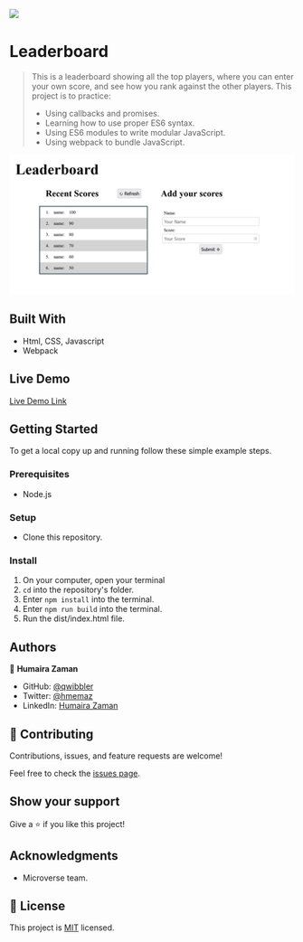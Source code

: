 ![](https://img.shields.io/badge/Microverse-blueviolet)

# Leaderboard

> This is a leaderboard showing all the top players, where you can enter your own score, and see how you rank against the other players.
This project is to practice:
> - Using callbacks and promises.
> - Learning how to use proper ES6 syntax.
> - Using ES6 modules to write modular JavaScript.
> - Using webpack to bundle JavaScript.

![screenshot](./Screenshot2.png)

<!-- Additional description about the project and its features. -->

## Built With

- Html, CSS, Javascript
- Webpack

## Live Demo

[Live Demo Link](https://qwibbler.github.io/leaderboard/dist/)


## Getting Started

To get a local copy up and running follow these simple example steps.

### Prerequisites
- Node.js

### Setup
- Clone this repository.

### Install
1. On your computer, open your terminal 
1. `cd` into the repository's folder.
1. Enter `npm install` into the terminal.
1. Enter `npm run build` into the terminal.
1. Run the dist/index.html file.

## Authors

👤 **Humaira Zaman**

- GitHub: [@qwibbler](https://github.com/qwibbler)
- Twitter: [@hmemaz](https://twitter.com/hmemaz)
- LinkedIn: [Humaira Zaman](https://www.linkedin.com/in/hmemaz1994/)

## 🤝 Contributing

Contributions, issues, and feature requests are welcome!

Feel free to check the [issues page](../../issues/).

## Show your support

Give a ⭐️ if you like this project!

## Acknowledgments

- Microverse team.

## 📝 License

This project is [MIT](./MIT.md) licensed.
